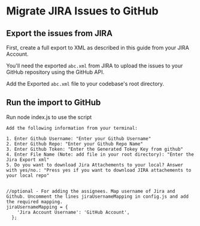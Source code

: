 # Migrate JIRA Issues to GitHub

## Export the issues from JIRA

First, create a full export to XML as described in this guide from your JIRA Account.

You'll need the exported `abc.xml` from JIRA to upload the issues to your GitHub repository using the GitHub API.

Add the Exported `abc.xml` file to your codebase's root directory.

## Run the import to GitHub

Run node index.js to use the script

```
Add the following information from your terminal:

1. Enter Github Username: "Enter your Github Username"
2. Enter Github Repo: "Enter your Github Repo Name"
3. Enter Github Token: "Enter the Generated Tokey Key from github"
4. Enter File Name (Note: add file in your root directory): "Enter the Jira Export xml"
5. Do you want to download Jira Attachements to your local? Answer with yes/no.: "Press yes if you want to download JIRA attachements to your local repo"


//optional - For adding the assignees. Map username of Jira and Github. Uncomment the lines jiraUsernameMapping in config.js and add the required mapping.
jiraUsernameMapping = {
    'Jira Account Username': 'GitHub Account',
  };
  
```

